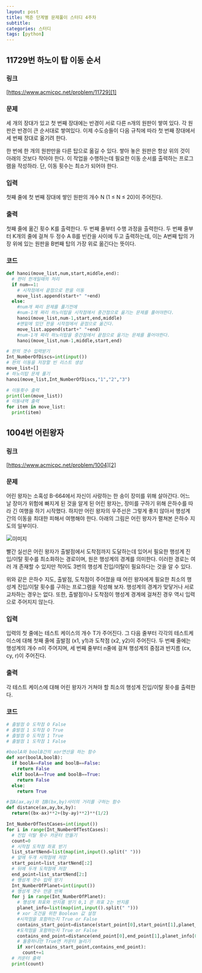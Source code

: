 ```yaml
---
layout: post
title: 백준 단계별 문제풀이 스터디 4주차
subtitle:
categories: 스터디
tags: [python]
---
```


## 11729번 하노이 탑 이동 순서
### 링크
[https://www.acmicpc.net/problem/11729][1]
### 문제
세 개의 장대가 있고 첫 번째 장대에는 반경이 서로 다른 n개의 원판이 쌓여 있다.
각 원판은 반경이 큰 순서대로 쌓여있다. 이제 수도승들이 다음 규칙에 따라 첫 번째 장대에서 세 번째 장대로 옮기려 한다.

한 번에 한 개의 원판만을 다른 탑으로 옮길 수 있다.
쌓아 놓은 원판은 항상 위의 것이 아래의 것보다 작아야 한다.
이 작업을 수행하는데 필요한 이동 순서를 출력하는 프로그램을 작성하라. 단, 이동 횟수는 최소가 되어야 한다.
### 입력
첫째 줄에 첫 번째 장대에 쌓인 원판의 개수 N (1 ≤ N ≤ 20)이 주어진다.
### 출력
첫째 줄에 옮긴 횟수 K를 출력한다.
두 번째 줄부터 수행 과정을 출력한다. 두 번째 줄부터 K개의 줄에 걸쳐 두 정수 A B를 빈칸을 사이에 두고 출력하는데, 이는 A번째 탑의 가장 위에 있는 원판을 B번째 탑의 가장 위로 옮긴다는 뜻이다.
### 코드
```python
def hanoi(move_list,num,start,middle,end):
  # 판이 한개일때의 처리
  if num==1:
    # 시작점에서 끝점으로 판을 이동
    move_list.append(start+" "+end)
  else:
    #num개 짜리 문제를 풀기전에
    #num-1개 짜리 하노이탑을 시작점에서 중간점으로 옮기는 문제를 풀어야한다.
    hanoi(move_list,num-1,start,end,middle)
    #맨밑에 있던 판을 시작점에서 끝점으로 옮긴다.
    move_list.append(start+" "+end)
    #num-1개 짜리 하노이탑을 중간점에서 끝점으로 옮기는 문제를 풀어야한다.
    hanoi(move_list,num-1,middle,start,end)

# 판의 갯수 입력받기
Int_NumberOfDiscs=int(input())
# 판의 이동을 저장할 빈 리스트 생성
move_list=[]
# 하노이탑 문제 풀기
hanoi(move_list,Int_NumberOfDiscs,"1","2","3")

# 이동횟수 출력
print(len(move_list))
# 이동내역 출력
for item in move_list:
  print(item)
```

## 1004번 어린왕자
### 링크
[https://www.acmicpc.net/problem/1004][2]
### 문제
어린 왕자는 소혹성 B-664에서 자신이 사랑하는 한 송이 장미를 위해 살아간다. 어느 날 장미가 위험에 빠지게 된 것을 알게 된 어린 왕자는, 장미를 구하기 위해 은하수를 따라 긴 여행을 하기 시작했다. 하지만 어린 왕자의 우주선은 그렇게 좋지 않아서 행성계 간의 이동을 최대한 피해서 여행해야 한다. 아래의 그림은 어린 왕자가 펼쳐본 은하수 지도의 일부이다.

![이미지][3]

빨간 실선은 어린 왕자가 출발점에서 도착점까지 도달하는데 있어서 필요한 행성계 진입/이탈 횟수를 최소화하는 경로이며, 원은 행성계의 경계를 의미한다. 이러한 경로는 여러 개 존재할 수 있지만 적어도 3번의 행성계 진입/이탈이 필요하다는 것을 알 수 있다.


위와 같은 은하수 지도, 출발점, 도착점이 주어졌을 때 어린 왕자에게 필요한 최소의 행성계 진입/이탈 횟수를 구하는 프로그램을 작성해 보자. 행성계의 경계가 맞닿거나 서로 교차하는 경우는 없다. 또한, 출발점이나 도착점이 행성계 경계에 걸쳐진 경우 역시 입력으로 주어지지 않는다.
### 입력
입력의 첫 줄에는 테스트 케이스의 개수 T가 주어진다. 그 다음 줄부터 각각의 테스트케이스에 대해 첫째 줄에 출발점 (x1, y1)과 도착점 (x2, y2)이 주어진다. 두 번째 줄에는 행성계의 개수 n이 주어지며, 세 번째 줄부터 n줄에 걸쳐 행성계의 중점과 반지름 (cx, cy, r)이 주어진다.
### 출력
각 테스트 케이스에 대해 어린 왕자가 거쳐야 할 최소의 행성계 진입/이탈 횟수를 출력한다.
### 코드
```python
# 출발점 O 도착점 O False
# 출발점 1 도착점 O True
# 출발점 O 도착점 1 True
# 출발점 1 도착점 1 False

#boolA와 boolB간의 xor연산을 하는 함수
def xor(boolA,boolB):
  if boolA==False and boolB==False:
    return False
  elif boolA==True and boolB==True:
    return False
  else:
    return True

#점A(ax,ay)와 점B(bx,by)사이의 거리를 구하는 함수
def distance(ax,ay,bx,by):
  return((bx-ax)**2+(by-ay)**2)**(1/2)

Int_NumberOfTestCases=int(input())
for i in range(Int_NumberOfTestCases):
  # 진입 이탈 횟수 카운터 만들기
  count=0
  # 시작점 도착점 좌표 받기
  list_startNend=list(map(int,input().split(" ")))
  # 앞에 두개 시작점에 저장
  start_point=list_startNend[:2]
  # 뒤에 두개 도착점에 저장
  end_point=list_startNend[2:]
  # 행성계 갯수 입력 받기
  Int_NumberOfPlanet=int(input())
  # 행성계 갯수 만큼 반복
  for j in range(Int_NumberOfPlanet):
    # 행성계 좌표와 반지름 받기 0,1 은 좌표 2는 반지름
    planet_info=list(map(int,input().split(" ")))
    # xor 조건을 위한 Boolean 값 설정
    #시작점을 포함하는지 True or False
    contains_start_point=distance(start_point[0],start_point[1],planet_info[0],planet_info[1])<planet_info[2]
    #도착점을 포함하는지 True or False
    contains_end_point=distance(end_point[0],end_point[1],planet_info[0],planet_info[1])<planet_info[2]
    # 둘중하나만 True면 카운터 늘리기
    if xor(contains_start_point,contains_end_point):
      count+=1
  # 카운터 출력
  print(count)
```
[1]:https://www.acmicpc.net/problem/11729
[2]:https://www.acmicpc.net/problem/1004
[3]:https://onlinejudgeimages.s3-ap-northeast-1.amazonaws.com/upload/201003/dfcmhrjj_113gw6bcng2_b.gif